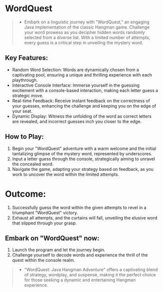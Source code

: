 # WordQuest

> * Embark on a linguistic journey with "WordQuest," an engaging Java implementation of the classic Hangman game. Challenge your word prowess as you decipher hidden words randomly selected from a diverse list. With a limited number of attempts, every guess is a critical step in unveiling the mystery word. 

## Key Features:
* Random Word Selection: Words are dynamically chosen from a captivating pool, ensuring a unique and thrilling experience with each playthrough.
* Interactive Console Interface: Immerse yourself in the guessing excitement with a console-based interaction, making each letter guess a strategic move.
* Real-time Feedback: Receive instant feedback on the correctness of your guesses, enhancing the challenge and keeping you on the edge of your seat.
* Dynamic Display: Witness the unfolding of the word as correct letters are revealed, and incorrect guesses inch you closer to the edge.

## How to Play:
1. Begin your "WordQuest" adventure with a warm welcome and the initial tantalizing glimpse of the mystery word, represented by underscores.
1. Input a letter guess through the console, strategically aiming to unravel the concealed word.
1. Navigate the game, adapting your strategy based on feedback, as you work to uncover the word within the limited attempts.

# Outcome:
1. Successfully guess the word within the given attempts to revel in a triumphant "WordQuest" victory.
1. Exhaust all attempts, and the curtains will fall, unveiling the elusive word that slipped through your grasp.

## Embark on "WordQuest" now:
1. Launch the program and let the journey begin.
1. Challenge yourself to decode words and experience the thrill of the quest within the console realm.

> * "WordQuest: Java Hangman Adventure" offers a captivating blend of strategy, wordplay, and suspense, making it the perfect choice for those seeking a dynamic and entertaining Hangman experience.
